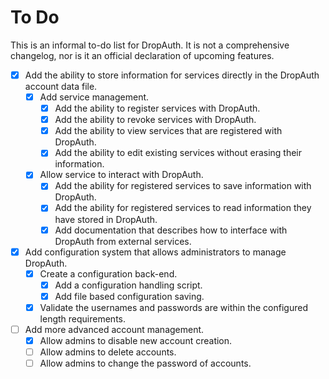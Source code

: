 # To Do

This is an informal to-do list for DropAuth. It is not a comprehensive changelog, nor is it an official declaration of upcoming features.

- [X] Add the ability to store information for services directly in the DropAuth account data file.
    - [X] Add service management.
        - [X] Add the ability to register services with DropAuth.
        - [X] Add the ability to revoke services with DropAuth.
        - [X] Add the ability to view services that are registered with DropAuth.
        - [X] Add the ability to edit existing services without erasing their information.
    - [X] Allow service to interact with DropAuth.
        - [X] Add the ability for registered services to save information with DropAuth.
        - [X] Add the ability for registered services to read information they have stored in DropAuth.
        - [X] Add documentation that describes how to interface with DropAuth from external services.
- [X] Add configuration system that allows administrators to manage DropAuth.
    - [X] Create a configuration back-end.
        - [X] Add a configuration handling script.
        - [X] Add file based configuration saving.
    - [X] Validate the usernames and passwords are within the configured length requirements.
- [ ] Add more advanced account management.
    - [X] Allow admins to disable new account creation.
    - [ ] Allow admins to delete accounts.
    - [ ] Allow admins to change the password of accounts.
